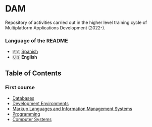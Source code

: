 # DAM
Repository of activities carried out in the higher level training cycle of Multiplatform Applications Development (2022-).

### Language of the README
* 🇪🇸 [Spanish](./README.md)
* 🇺🇸 **English**

## Table of Contents
### First course
* [Databases](./Bases%20de%20datos/)
* [Development Environments](./Entornos%20de%20desarrollo/)
* [Markup Languages and Information Management Systems](./Lenguajes%20de%20marcas%20y%20sistemas%20de%20gesti%C3%B3n%20de%20informaci%C3%B3n/)
* [Programming](./Programaci%C3%B3n/)
* [Computer Systems](./Sistemas%20inform%C3%A1ticos/)
<!---
### Second course
* [Data Access]()
* [Interface Development]()
* [Multimedia Programming and Mobile Devices]()
* [Programming Services and Processes]()
* [Enterprise Management Systems]()